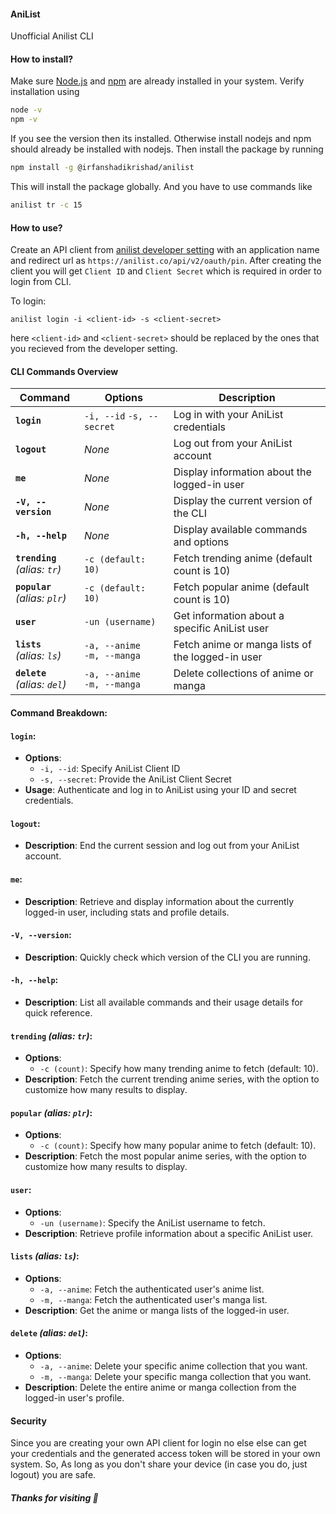 #### AniList

Unofficial Anilist CLI

#### How to install?

Make sure [Node.js](https://nodejs.org/en) and [npm](https://www.npmjs.com) are already installed in your system.
Verify installation using

```bash
node -v
npm -v
```

If you see the version then its installed. Otherwise install nodejs and npm should already be installed with nodejs.
Then install the package by running

```bash
npm install -g @irfanshadikrishad/anilist
```

This will install the package globally. And you have to use commands like

```bash
anilist tr -c 15
```

#### How to use?

Create an API client from [anilist developer setting](https://anilist.co/settings/developer) with an application name and redirect url as `https://anilist.co/api/v2/oauth/pin`. After creating the client you will get `Client ID` and `Client Secret` which is required in order to login from CLI.

To login:

```
anilist login -i <client-id> -s <client-secret>
```

here `<client-id>` and `<client-secret>` should be replaced by the ones that you recieved from the developer setting.

#### CLI Commands Overview

| **Command**                         | **Options**                      | **Description**                                  |
| ----------------------------------- | -------------------------------- | ------------------------------------------------ |
| **`login`**                         | `-i, --id` `-s, --secret`        | Log in with your AniList credentials             |
| **`logout`**                        | _None_                           | Log out from your AniList account                |
| **`me`**                            | _None_                           | Display information about the logged-in user     |
| **`-V, --version`**                 | _None_                           | Display the current version of the CLI           |
| **`-h, --help`**                    | _None_                           | Display available commands and options           |
| **`trending`** <br> _(alias: `tr`)_ | `-c (default: 10)`               | Fetch trending anime (default count is 10)       |
| **`popular`** <br> _(alias: `plr`)_ | `-c (default: 10)`               | Fetch popular anime (default count is 10)        |
| **`user`**                          | `-un (username)`                 | Get information about a specific AniList user    |
| **`lists`** <br> _(alias: `ls`)_    | `-a, --anime` <br> `-m, --manga` | Fetch anime or manga lists of the logged-in user |
| **`delete`** <br> _(alias: `del`)_  | `-a, --anime` <br> `-m, --manga` | Delete collections of anime or manga             |

#### Command Breakdown:

#### `login`:

- **Options**:
  - `-i, --id`: Specify AniList Client ID
  - `-s, --secret`: Provide the AniList Client Secret
- **Usage**: Authenticate and log in to AniList using your ID and secret credentials.

#### `logout`:

- **Description**: End the current session and log out from your AniList account.

#### `me`:

- **Description**: Retrieve and display information about the currently logged-in user, including stats and profile details.

#### `-V, --version`:

- **Description**: Quickly check which version of the CLI you are running.

#### `-h, --help`:

- **Description**: List all available commands and their usage details for quick reference.

#### `trending` _(alias: `tr`)_:

- **Options**:
  - `-c (count)`: Specify how many trending anime to fetch (default: 10).
- **Description**: Fetch the current trending anime series, with the option to customize how many results to display.

#### `popular` _(alias: `plr`)_:

- **Options**:
  - `-c (count)`: Specify how many popular anime to fetch (default: 10).
- **Description**: Fetch the most popular anime series, with the option to customize how many results to display.

#### `user`:

- **Options**:
  - `-un (username)`: Specify the AniList username to fetch.
- **Description**: Retrieve profile information about a specific AniList user.

#### `lists` _(alias: `ls`)_:

- **Options**:
  - `-a, --anime`: Fetch the authenticated user's anime list.
  - `-m, --manga`: Fetch the authenticated user's manga list.
- **Description**: Get the anime or manga lists of the logged-in user.

#### `delete` _(alias: `del`)_:

- **Options**:
  - `-a, --anime`: Delete your specific anime collection that you want.
  - `-m, --manga`: Delete your specific manga collection that you want.
- **Description**: Delete the entire anime or manga collection from the logged-in user's profile.

#### Security

Since you are creating your own API client for login no else else can get your credentials and the generated access token will be stored in your own system. So, As long as you don't share your device (in case you do, just logout) you are safe.

#### **_Thanks for visiting 💙_**
